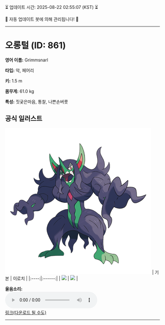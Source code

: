 
⏳ 업데이트 시간: 2025-08-22 02:55:07 (KST) ⏳

🤖 자동 업데이트 봇에 의해 관리됩니다! 🤖

---

# 오롱털 (ID: 861)
**영어 이름:** Grimmsnarl

**타입:** 악, 페어리

**키:** 1.5 m

**몸무게:** 61.0 kg

**특성:** 짓궂은마음, 통찰, 나쁜손버릇

## 공식 일러스트
![](https://raw.githubusercontent.com/PokeAPI/sprites/master/sprites/pokemon/other/official-artwork/861.png)
| 기본 | 이로치 |
|:----:|:------:|
| <img src="http://play.pokemonshowdown.com/sprites/ani/grimmsnarl.gif" width="200"> | <img src="http://play.pokemonshowdown.com/sprites/ani-shiny/grimmsnarl.gif" width="200"> |

**울음소리:**<br><audio controls src="https://raw.githubusercontent.com/PokeAPI/cries/main/cries/pokemon/latest/861.ogg"></audio><br> [링크(다운로드 될 수도)](https://raw.githubusercontent.com/PokeAPI/cries/main/cries/pokemon/latest/861.ogg)


---
